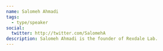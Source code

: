 ```yaml
---
name: Salomeh Ahmadi
tags:
  - type/speaker
social:
  twitter: http://twitter.com/SalomehA
description: Salomeh Ahmadi is the founder of Rexdale Lab.
---
```


